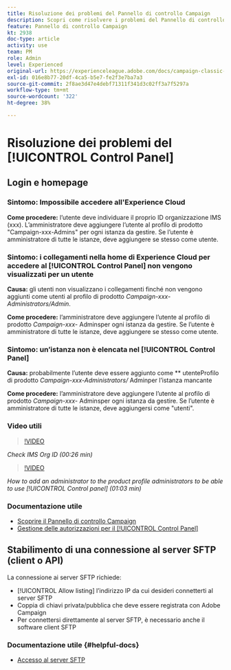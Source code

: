 ```yaml
---
title: Risoluzione dei problemi del Pannello di controllo Campaign
description: Scopri come risolvere i problemi del Pannello di controllo Campaign.
feature: Pannello di controllo Campaign
kt: 2938
doc-type: article
activity: use
team: PM
role: Admin
level: Experienced
original-url: https://experienceleague.adobe.com/docs/campaign-classic-learn/tutorials/administrating/control-panel-acc/trouble-shooting.html
exl-id: 016e8b77-20df-4ca5-b5e7-fe2f3e7ba7a3
source-git-commit: 2f8ae3d47e4debf71311f341d3c02ff3a7f5297a
workflow-type: tm+mt
source-wordcount: '322'
ht-degree: 38%

---
```


# Risoluzione dei problemi del [!UICONTROL Control Panel]

## Login e homepage

### Sintomo: Impossibile accedere all&#39;Experience Cloud

**Come procedere:**
l’utente deve individuare il proprio ID organizzazione IMS (xxx). L’amministratore deve aggiungere l’utente al profilo di prodotto &quot;Campaign-xxx-Admins&quot; per ogni istanza da gestire. Se l’utente è amministratore di tutte le istanze, deve aggiungere se stesso come utente.

### Sintomo: i collegamenti nella home di Experience Cloud per accedere al [!UICONTROL Control Panel] non vengono visualizzati per un utente

**Causa:**
gli utenti non visualizzano i collegamenti finché non vengono aggiunti come utenti al profilo di prodotto  _Campaign-xxx-Administrators/Admin_.

**Come procedere:**
l’amministratore deve aggiungere l’utente al profilo di prodotto  _Campaign-xxx-_  Adminsper ogni istanza da gestire. Se l’utente è amministratore di tutte le istanze, deve aggiungere se stesso come utente.

### Sintomo: un’istanza non è elencata nel [!UICONTROL Control Panel]

**Causa:**
probabilmente l’utente deve essere aggiunto come  ** utenteProfilo di prodotto  _Campaign-xxx-Administrators/_ Adminper l’istanza mancante

**Come procedere:**
l’amministratore deve aggiungere l’utente al profilo di prodotto  _Campaign-xxx-_  Adminsper ogni istanza da gestire. Se l’utente è amministratore di tutte le istanze, deve aggiungersi come &quot;utenti&quot;.

### Video utili

>[!VIDEO](https://video.tv.adobe.com/v/27183?quality=12)

*Check IMS Org ID (00:26 min)*

>[!VIDEO](https://video.tv.adobe.com/v/27147?quality=12)

*How to add an administrator to the product profile administrators to be able to use [!UICONTROL Control panel] (01:03 min)*

### Documentazione utile

* [Scoprire il Pannello di controllo Campaign](https://experienceleague.adobe.com/docs/control-panel/using/control-panel-home.html?lang=it)
* [Gestione delle autorizzazioni per il [!UICONTROL Control Panel]](https://experienceleague.adobe.com/docs/control-panel/using/control-panel-home.html?lang=en)

## Stabilimento di una connessione al server SFTP (client o API)

La connessione ai server SFTP richiede:

* [!UICONTROL Allow listing] l’indirizzo IP da cui desideri connetterti al server SFTP
* Coppia di chiavi privata/pubblica che deve essere registrata con Adobe Campaign
* Per connettersi direttamente al server SFTP, è necessario anche il software client SFTP

### Documentazione utile {#helpful-docs}

* [Accesso al server SFTP](https://experienceleague.adobe.com/docs/control-panel/using/control-panel-home.html?lang=en)
